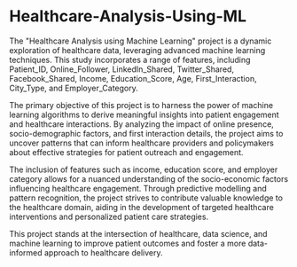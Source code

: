 # Healthcare-Analysis-Using-ML



The "Healthcare Analysis using Machine Learning" project is a dynamic exploration of healthcare data, leveraging advanced machine learning techniques. This study incorporates a range of features, including Patient_ID, Online_Follower, LinkedIn_Shared, Twitter_Shared, Facebook_Shared, Income, Education_Score, Age, First_Interaction, City_Type, and Employer_Category.

The primary objective of this project is to harness the power of machine learning algorithms to derive meaningful insights into patient engagement and healthcare interactions. By analyzing the impact of online presence, socio-demographic factors, and first interaction details, the project aims to uncover patterns that can inform healthcare providers and policymakers about effective strategies for patient outreach and engagement.

The inclusion of features such as income, education score, and employer category allows for a nuanced understanding of the socio-economic factors influencing healthcare engagement. Through predictive modelling and pattern recognition, the project strives to contribute valuable knowledge to the healthcare domain, aiding in the development of targeted healthcare interventions and personalized patient care strategies.

This project stands at the intersection of healthcare, data science, and machine learning to improve patient outcomes and foster a more data-informed approach to healthcare delivery.
